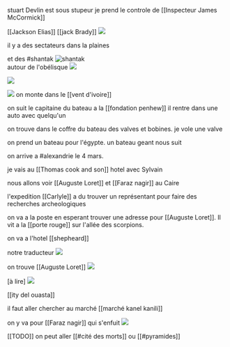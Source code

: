 
stuart Devlin est sous stupeur je prend le controle de [[Inspecteur James McCormick]]

[[Jackson Elias]] [[jack Brady]]
![](images/20230224205022.png)  

il y a des sectateurs dans la plaines 

et des #shantak ![shantak](images/20230224205621.png)  
autour de l'obélisque 
![](images/20230224205941.png)  


![](images/20230224213723.png)  

![](images/20230224220828.png) on monte dans le  [[vent d'ivoire]]

on suit le capitaine du bateau a la [[fondation penhew]]
il rentre dans une auto avec quelqu'un

on trouve dans le coffre du bateau des valves et bobines. je vole une valve

on prend un bateau pour l'égypte. un bateau geant nous suit

on arrive a #alexandrie le 4 mars.

je vais au [[Thomas cook and son]] hotel avec Sylvain


nous allons voir [[Auguste Loret]] et [[Faraz nagir]] au Caire

l'expedition [[Carlyle]] a du trouver un représentant pour faire des recherches archeologiques

on va a la poste en esperant trouver une adresse pour [[Auguste Loret]]. Il vit a la [[porte rouge]] sur l'allée des scorpions.

on va a l'hotel [[shepheard]]

notre traducteur ![](images/20230225000921.png)  

on trouve [[Auguste Loret]]
![](images/20230225001405.png)  

[à lire]
![](images/20230225001853.png)  

[[ity del ouasta]]

il faut aller chercher au marché [[marché kanel kanili]]


on y va pour [[Faraz nagir]] qui s'enfuit 
![](images/20230225010956.png)  

[[TODO]]
on peut aller [[#cité des morts]] ou [[#pyramides]]

